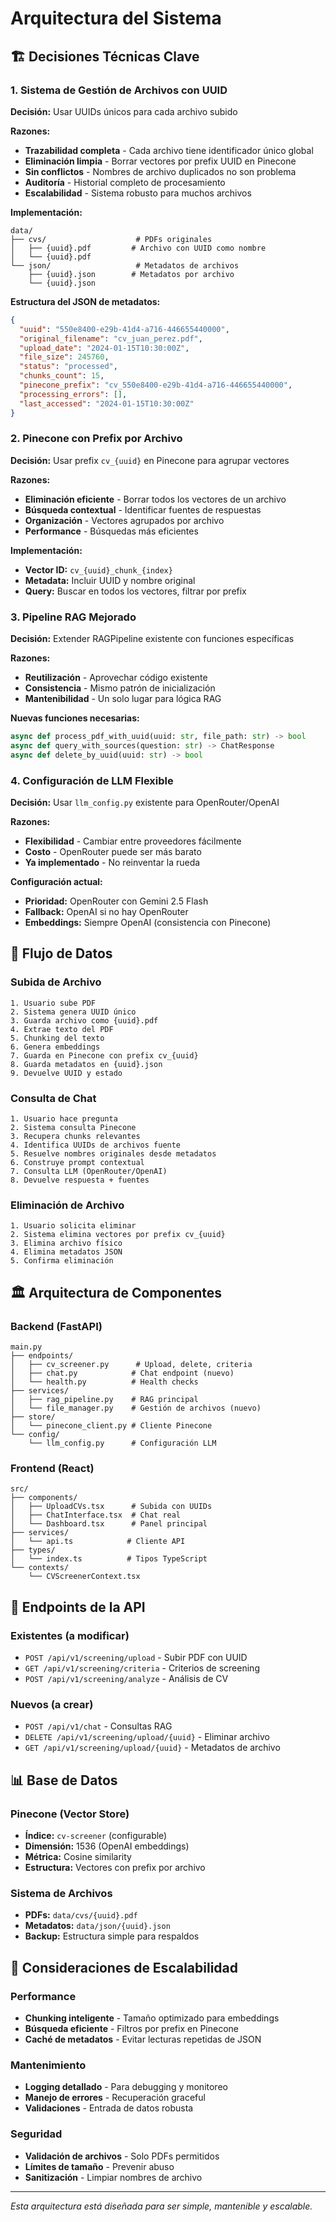# Arquitectura del Sistema

## 🏗️ Decisiones Técnicas Clave

### 1. Sistema de Gestión de Archivos con UUID

**Decisión:** Usar UUIDs únicos para cada archivo subido

**Razones:**
- **Trazabilidad completa** - Cada archivo tiene identificador único global
- **Eliminación limpia** - Borrar vectores por prefix UUID en Pinecone
- **Sin conflictos** - Nombres de archivo duplicados no son problema
- **Auditoría** - Historial completo de procesamiento
- **Escalabilidad** - Sistema robusto para muchos archivos

**Implementación:**
```
data/
├── cvs/                    # PDFs originales
│   ├── {uuid}.pdf         # Archivo con UUID como nombre
│   └── {uuid}.pdf
└── json/                   # Metadatos de archivos
    ├── {uuid}.json        # Metadatos por archivo
    └── {uuid}.json
```

**Estructura del JSON de metadatos:**
```json
{
  "uuid": "550e8400-e29b-41d4-a716-446655440000",
  "original_filename": "cv_juan_perez.pdf",
  "upload_date": "2024-01-15T10:30:00Z",
  "file_size": 245760,
  "status": "processed",
  "chunks_count": 15,
  "pinecone_prefix": "cv_550e8400-e29b-41d4-a716-446655440000",
  "processing_errors": [],
  "last_accessed": "2024-01-15T10:30:00Z"
}
```

### 2. Pinecone con Prefix por Archivo

**Decisión:** Usar prefix `cv_{uuid}` en Pinecone para agrupar vectores

**Razones:**
- **Eliminación eficiente** - Borrar todos los vectores de un archivo
- **Búsqueda contextual** - Identificar fuentes de respuestas
- **Organización** - Vectores agrupados por archivo
- **Performance** - Búsquedas más eficientes

**Implementación:**
- **Vector ID:** `cv_{uuid}_chunk_{index}`
- **Metadata:** Incluir UUID y nombre original
- **Query:** Buscar en todos los vectores, filtrar por prefix

### 3. Pipeline RAG Mejorado

**Decisión:** Extender RAGPipeline existente con funciones específicas

**Razones:**
- **Reutilización** - Aprovechar código existente
- **Consistencia** - Mismo patrón de inicialización
- **Mantenibilidad** - Un solo lugar para lógica RAG

**Nuevas funciones necesarias:**
```python
async def process_pdf_with_uuid(uuid: str, file_path: str) -> bool
async def query_with_sources(question: str) -> ChatResponse
async def delete_by_uuid(uuid: str) -> bool
```

### 4. Configuración de LLM Flexible

**Decisión:** Usar `llm_config.py` existente para OpenRouter/OpenAI

**Razones:**
- **Flexibilidad** - Cambiar entre proveedores fácilmente
- **Costo** - OpenRouter puede ser más barato
- **Ya implementado** - No reinventar la rueda

**Configuración actual:**
- **Prioridad:** OpenRouter con Gemini 2.5 Flash
- **Fallback:** OpenAI si no hay OpenRouter
- **Embeddings:** Siempre OpenAI (consistencia con Pinecone)

## 🔄 Flujo de Datos

### Subida de Archivo
```
1. Usuario sube PDF
2. Sistema genera UUID único
3. Guarda archivo como {uuid}.pdf
4. Extrae texto del PDF
5. Chunking del texto
6. Genera embeddings
7. Guarda en Pinecone con prefix cv_{uuid}
8. Guarda metadatos en {uuid}.json
9. Devuelve UUID y estado
```

### Consulta de Chat
```
1. Usuario hace pregunta
2. Sistema consulta Pinecone
3. Recupera chunks relevantes
4. Identifica UUIDs de archivos fuente
5. Resuelve nombres originales desde metadatos
6. Construye prompt contextual
7. Consulta LLM (OpenRouter/OpenAI)
8. Devuelve respuesta + fuentes
```

### Eliminación de Archivo
```
1. Usuario solicita eliminar
2. Sistema elimina vectores por prefix cv_{uuid}
3. Elimina archivo físico
4. Elimina metadatos JSON
5. Confirma eliminación
```

## 🏛️ Arquitectura de Componentes

### Backend (FastAPI)
```
main.py
├── endpoints/
│   ├── cv_screener.py      # Upload, delete, criteria
│   ├── chat.py            # Chat endpoint (nuevo)
│   └── health.py          # Health checks
├── services/
│   ├── rag_pipeline.py    # RAG principal
│   └── file_manager.py    # Gestión de archivos (nuevo)
├── store/
│   └── pinecone_client.py # Cliente Pinecone
└── config/
    └── llm_config.py      # Configuración LLM
```

### Frontend (React)
```
src/
├── components/
│   ├── UploadCVs.tsx      # Subida con UUIDs
│   ├── ChatInterface.tsx  # Chat real
│   └── Dashboard.tsx      # Panel principal
├── services/
│   └── api.ts            # Cliente API
├── types/
│   └── index.ts          # Tipos TypeScript
└── contexts/
    └── CVScreenerContext.tsx
```

## 🔧 Endpoints de la API

### Existentes (a modificar)
- `POST /api/v1/screening/upload` - Subir PDF con UUID
- `GET /api/v1/screening/criteria` - Criterios de screening
- `POST /api/v1/screening/analyze` - Análisis de CV

### Nuevos (a crear)
- `POST /api/v1/chat` - Consultas RAG
- `DELETE /api/v1/screening/upload/{uuid}` - Eliminar archivo
- `GET /api/v1/screening/upload/{uuid}` - Metadatos de archivo

## 📊 Base de Datos

### Pinecone (Vector Store)
- **Índice:** `cv-screener` (configurable)
- **Dimensión:** 1536 (OpenAI embeddings)
- **Métrica:** Cosine similarity
- **Estructura:** Vectores con prefix por archivo

### Sistema de Archivos
- **PDFs:** `data/cvs/{uuid}.pdf`
- **Metadatos:** `data/json/{uuid}.json`
- **Backup:** Estructura simple para respaldos

## 🚀 Consideraciones de Escalabilidad

### Performance
- **Chunking inteligente** - Tamaño optimizado para embeddings
- **Búsqueda eficiente** - Filtros por prefix en Pinecone
- **Caché de metadatos** - Evitar lecturas repetidas de JSON

### Mantenimiento
- **Logging detallado** - Para debugging y monitoreo
- **Manejo de errores** - Recuperación graceful
- **Validaciones** - Entrada de datos robusta

### Seguridad
- **Validación de archivos** - Solo PDFs permitidos
- **Límites de tamaño** - Prevenir abuso
- **Sanitización** - Limpiar nombres de archivo

---

*Esta arquitectura está diseñada para ser simple, mantenible y escalable.*
